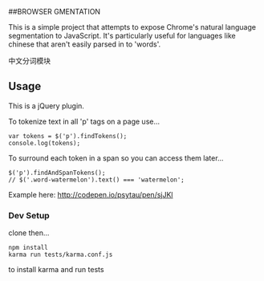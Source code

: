 ##BROWSER GMENTATION

This is a simple project that attempts to expose Chrome's natural language segmentation to JavaScript.
It's particularly useful for languages like chinese that aren't easily parsed in to 'words'.

中文分词模块

## Usage

This is a jQuery plugin.

To tokenize text in all 'p' tags on a page use...

    var tokens = $('p').findTokens();
    console.log(tokens);

To surround each token in a span so you can access them later...

    $('p').findAndSpanTokens();
    // $('.word-watermelon').text() === 'watermelon';

Example here: http://codepen.io/psytau/pen/sjJKl

### Dev Setup

clone then...

    npm install
    karma run tests/karma.conf.js

to install karma and run tests

